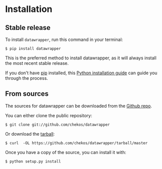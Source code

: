 Installation
============

Stable release
--------------

To install `datawrapper`, run this command in your terminal:

```shell
$ pip install datawrapper
```

This is the preferred method to install datawrapper, as it will always
install the most recent stable release.

If you don\'t have [pip](https://pip.pypa.io) installed, this [Python installation guide](http://docs.python-guide.org/en/latest/starting/installation/) can guide you through the process.

From sources
------------

The sources for datawrapper can be downloaded from the [Github repo](https://github.com/chekos/datawrapper).

You can either clone the public repository:

```shell
$ git clone git://github.com/chekos/datawrapper
```

Or download the
[tarball](https://github.com/chekos/datawrapper/tarball/master):

```shell
$ curl  -OL https://github.com/chekos/datawrapper/tarball/master
```

Once you have a copy of the source, you can install it with:

```shell
$ python setup.py install
```
